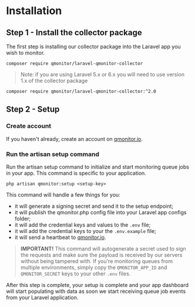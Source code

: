 # Installation

## Step 1 - Install the collector package

The first step is installing our collector package into the Laravel app you wish to monitor.

<pre class="command-line language-bash" data-prompt="$"><code>composer require qmonitor/laravel-qmonitor-collector</code></pre>

> Note: if you are using Laravel 5.x or 6.x you will need to use version 1.x of the collector package

<pre class="command-line language-bash" data-prompt="$"><code>composer require qmonitor/laravel-qmonitor-collector:^2.0</code></pre>

## Step 2 - Setup

### Create account
If you haven't already, create an account on [qmonitor.io](https://app.qmonitor.io/register).

### Run the artisan setup command
Run the artisan setup command to initialize and start monitoring queue jobs in your app. This command is specific to your application.

<pre class="command-line language-bash" data-prompt="$"><code>php artisan qmonitor:setup <span class="pl-k">&lt;</span>setup-key<span class="pl-k">&gt;</span></code></pre>

This command will handle a few things for you:
 - it will generate a signing secret and send it to the setup endpoint;
 - it will publish the qmonitor.php config file into your Laravel app configs folder;
 - it will add the credential keys and values to the `.env` file;
 - it will add the credential keys to your the `.env.example` file;
 - it will send a heartbeat to [qmonitor.io](https://qmonitor.io).

> **IMPORTANT!** This command will autogenerate a secret used to sign the requests and make sure the payload is received by our servers without being tampered with. If you're monitoring queues from multiple environments, simply copy the `QMONITOR_APP_ID` and `QMONITOR_SECRET` keys to your other `.env` files.

After this step is complete, your setup is complete and your app dashboard will start populating with data as soon we start receiving queue job events from your Laravel application.



